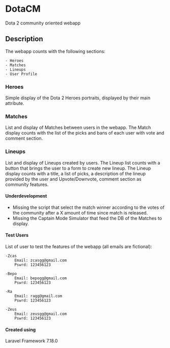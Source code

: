 <h1>DotaCM</h1>
Dota 2 community oriented webapp

<h2>Description</h2>
The webapp counts with the following sections:

    - Heroes
    - Matches
    - Lineups
    - User Profile

<h3>Heroes</h3>
Simple display of the Dota 2 Heroes portraits, displayed by their main attribute.

<h3>Matches</h3>
List and display of Matches between users in the webapp.
The Match display counts with the list of the picks and bans of each user with vote and comment section.

<h3>Lineups</h3>
List and display of Lineups created by users.
The Lineup list counts with a button that brings the user to a form to create new lineup.
The Lineup display counts with a title, a list of picks, a description of the lineup  provided by the user and  Upvote/Downvote, comment section as community features.

<h4>Underdevelopment</h4>
    <ul>
        <li>Missing the script that select the match winner according to the votes of the community after a X amount of time since match is released.</li>
        <li>Missing the Captain Mode Simulator that feed the DB of the Matches to display.</li>
    </ul>

<h4>Test Users</h4>
List of user to test the features of the webapp (all emails are fictional):

    -Zcas
        Email: zcasgg@gmail.com
        Pswrd: 123456123
    
    -Bepo
        Email: bepogg@gmail.com
        Pswrd: 123456123
       
    -Ra
        Email: ragg@gmail.com
        Pswrd: 123456123
    
    -Zeus
        Email: zeusgg@gmail.com
        Pswrd: 123456123

<h4>Created using</h4>
Laravel Framework 7.18.0
